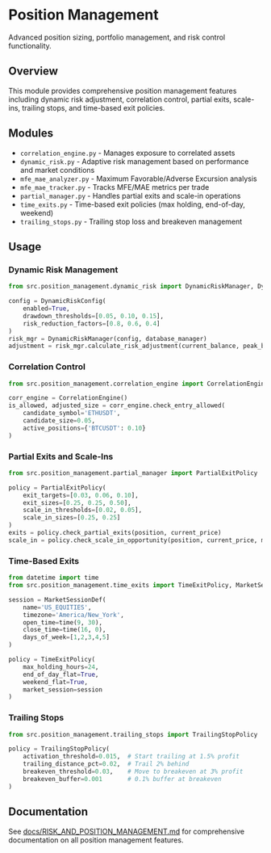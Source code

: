# Position Management

Advanced position sizing, portfolio management, and risk control functionality.

## Overview

This module provides comprehensive position management features including dynamic risk adjustment, correlation control, partial exits, scale-ins, trailing stops, and time-based exit policies.

## Modules

- `correlation_engine.py` - Manages exposure to correlated assets
- `dynamic_risk.py` - Adaptive risk management based on performance and market conditions
- `mfe_mae_analyzer.py` - Maximum Favorable/Adverse Excursion analysis
- `mfe_mae_tracker.py` - Tracks MFE/MAE metrics per trade
- `partial_manager.py` - Handles partial exits and scale-in operations
- `time_exits.py` - Time-based exit policies (max holding, end-of-day, weekend)
- `trailing_stops.py` - Trailing stop loss and breakeven management

## Usage

### Dynamic Risk Management
```python
from src.position_management.dynamic_risk import DynamicRiskManager, DynamicRiskConfig

config = DynamicRiskConfig(
    enabled=True,
    drawdown_thresholds=[0.05, 0.10, 0.15],
    risk_reduction_factors=[0.8, 0.6, 0.4]
)
risk_mgr = DynamicRiskManager(config, database_manager)
adjustment = risk_mgr.calculate_risk_adjustment(current_balance, peak_balance)
```

### Correlation Control
```python
from src.position_management.correlation_engine import CorrelationEngine

corr_engine = CorrelationEngine()
is_allowed, adjusted_size = corr_engine.check_entry_allowed(
    candidate_symbol='ETHUSDT',
    candidate_size=0.05,
    active_positions={'BTCUSDT': 0.10}
)
```

### Partial Exits and Scale-Ins
```python
from src.position_management.partial_manager import PartialExitPolicy

policy = PartialExitPolicy(
    exit_targets=[0.03, 0.06, 0.10],
    exit_sizes=[0.25, 0.25, 0.50],
    scale_in_thresholds=[0.02, 0.05],
    scale_in_sizes=[0.25, 0.25]
)
exits = policy.check_partial_exits(position, current_price)
scale_in = policy.check_scale_in_opportunity(position, current_price, market_data)
```

### Time-Based Exits
```python
from datetime import time
from src.position_management.time_exits import TimeExitPolicy, MarketSessionDef, TimeRestrictions

session = MarketSessionDef(
    name='US_EQUITIES',
    timezone='America/New_York',
    open_time=time(9, 30),
    close_time=time(16, 0),
    days_of_week=[1,2,3,4,5]
)

policy = TimeExitPolicy(
    max_holding_hours=24,
    end_of_day_flat=True,
    weekend_flat=True,
    market_session=session
)
```

### Trailing Stops
```python
from src.position_management.trailing_stops import TrailingStopPolicy

policy = TrailingStopPolicy(
    activation_threshold=0.015,  # Start trailing at 1.5% profit
    trailing_distance_pct=0.02,  # Trail 2% behind
    breakeven_threshold=0.03,    # Move to breakeven at 3% profit
    breakeven_buffer=0.001       # 0.1% buffer at breakeven
)
```

## Documentation

See [docs/RISK_AND_POSITION_MANAGEMENT.md](../../docs/RISK_AND_POSITION_MANAGEMENT.md) for comprehensive documentation on all position management features.